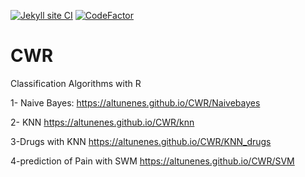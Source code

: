 [![Jekyll site CI](https://github.com/emportent/CWR/actions/workflows/jekyll.yml/badge.svg)](https://github.com/emportent/CWR/actions/workflows/jekyll.yml) [![CodeFactor](https://www.codefactor.io/repository/github/emportent/cwr/badge)](https://www.codefactor.io/repository/github/emportent/cwr)

# CWR
Classification Algorithms with R



1- Naive Bayes: 
https://altunenes.github.io/CWR/Naivebayes


2- KNN 
https://altunenes.github.io/CWR/knn

3-Drugs with KNN
https://altunenes.github.io/CWR/KNN_drugs


4-prediction of Pain with SWM 
https://altunenes.github.io/CWR/SVM


